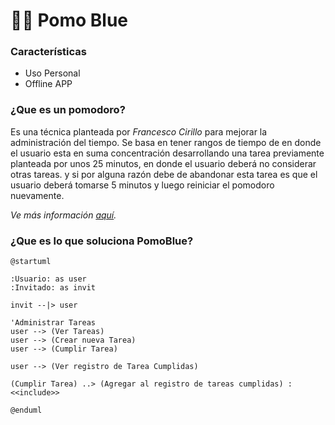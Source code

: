# 🍅🔵 Pomo Blue

### Características

* Uso Personal
* Offline APP

### ¿Que es un pomodoro?

Es una técnica planteada por _Francesco Cirillo_ para mejorar la administración del tiempo. Se basa en tener rangos de tiempo de en donde el usuario esta en suma concentración desarrollando una tarea previamente planteada por unos 25 minutos, en donde el usuario deberá no considerar otras tareas. y si por alguna razón debe de abandonar esta tarea es que el usuario deberá tomarse 5 minutos y luego reiniciar el pomodoro nuevamente.

_Ve más información [aquí](https://es.wikipedia.org/wiki/T%C3%A9cnica_Pomodoro)._

### ¿Que es lo que soluciona PomoBlue?

```plantuml
@startuml

:Usuario: as user
:Invitado: as invit

invit --|> user

'Administrar Tareas
user --> (Ver Tareas)
user --> (Crear nueva Tarea)
user --> (Cumplir Tarea)

user --> (Ver registro de Tarea Cumplidas)

(Cumplir Tarea) ..> (Agregar al registro de tareas cumplidas) : <<include>>

@enduml
```


